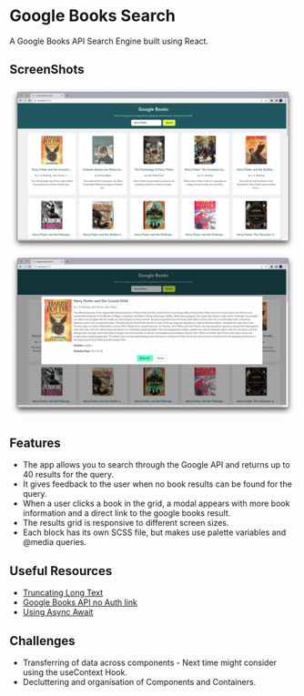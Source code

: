 # Google Books Search

A Google Books API Search Engine built using React.

## ScreenShots

![Screenshot of Search Functionality](./src/assets/READMEImages/AppScreenShot1.png)
![Screenshot of Book Modal](./src/assets/READMEImages/AppScreenShot2.png)

## Features

- The app allows you to search through the Google API and returns up to 40 results for the query.
- It gives feedback to the user when no book results can be found for the query.
- When a user clicks a book in the grid, a modal appears with more book information and a direct link to the google books result.
- The results grid is responsive to different screen sizes.
- Each block has its own SCSS file, but makes use palette variables and @media queries.

## Useful Resources

- [Truncating Long Text](https://javascript.info/task/truncate)
- [Google Books API no Auth link](https://developers.google.com/books/docs/v1/using#WorkingVolumes)
- [Using Async Await](https://dmitripavlutin.com/javascript-fetch-async-await/)

## Challenges

- Transferring of data across components - Next time might consider using the useContext Hook.
- Decluttering and organisation of Components and Containers.
